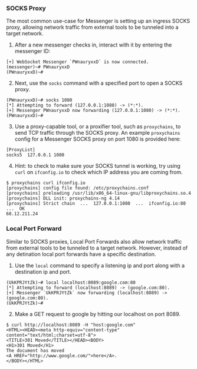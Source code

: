 ### SOCKS Proxy

The most common use-case for Messenger is setting up an ingress SOCKS proxy, allowing network traffic from external tools to be tunneled into a target network.

1. After a new messenger checks in, interact with it by entering the messenger ID:
```
[+] WebSocket Messenger `PWnauryxxD` is now connected.
(messenger)~# PWnauryxxD
(PWnauryxxD)~#
```
2. Next, use the `socks` command with a specified port to open a SOCKS proxy.
```
(PWnauryxxD)~# socks 1080
[*] Attempting to forward (127.0.0.1:1080) -> (*:*).
[+] Messenger PWnauryxxD now forwarding (127.0.0.1:1080) -> (*:*).
(PWnauryxxD)~#
```
3. Use a proxy-capable tool, or a proxifier tool, such as `proxychains`, to send TCP traffic through the SOCKS proxy. An example `proxychains` config for a Messenger SOCKS proxy on port 1080 is provided here:
```
[ProxyList]
socks5  127.0.0.1 1080
```
4. Hint: to check to make sure your SOCKS tunnel is working, try using `curl` on `ifconfig.io` to check which IP address you are coming from.
```
$ proxychains curl ifconfig.io
[proxychains] config file found: /etc/proxychains.conf
[proxychains] preloading /usr/lib/x86_64-linux-gnu/libproxychains.so.4
[proxychains] DLL init: proxychains-ng 4.14
[proxychains] Strict chain  ...  127.0.0.1:1080  ...  ifconfig.io:80  ...  OK
68.12.211.24
```

### Local Port Forward

Similar to SOCKS proxies, Local Port Forwards also allow network traffic from external tools to be tunneled to a target network. However, instead of any detination
local port forwards have a specific destination.

1. Use the `local` command to specify a listening ip and port along with a destination ip and port.
```
(UkKPRJYtZk)~# local localhost:8089:google.com:80
[*] Attempting to forward (localhost:8089) -> (google.com:80).
[+] Messenger `UkKPRJYtZk` now forwarding (localhost:8089) -> (google.com:80).
(UkKPRJYtZk)~#
```

2. Make a GET request to google by hitting our localhost on port 8089.

```
$ curl http://localhost:8089 -H "host:google.com"
<HTML><HEAD><meta http-equiv="content-type" content="text/html;charset=utf-8">
<TITLE>301 Moved</TITLE></HEAD><BODY>
<H1>301 Moved</H1>
The document has moved
<A HREF="http://www.google.com/">here</A>.
</BODY></HTML>
```